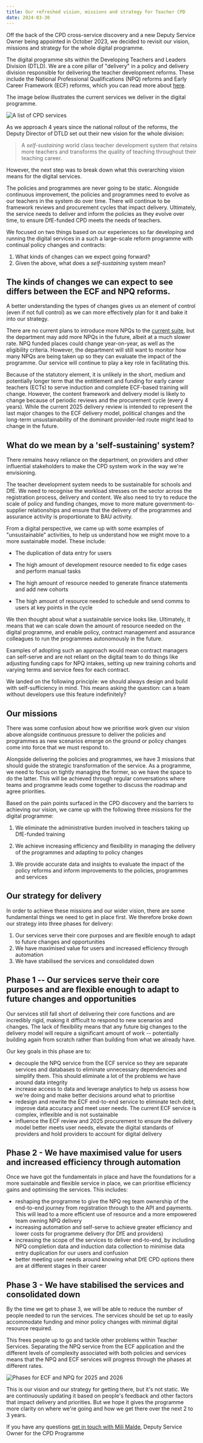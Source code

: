 ```yaml
---
title: Our refreshed vision, missions and strategy for Teacher CPD
date: 2024-03-30
---
```


Off the back of the CPD cross-service discovery and a new Deputy Service Owner being appointed in October 2023, we decided to revisit our vision, missions and strategy for the whole digital programme.

The digital programme sits within the Developing Teachers and Leaders Division (DTLD). We are a core pillar of "delivery" in a policy and delivery division responsible for delivering the teacher development reforms. These include the National Professional Qualifications (NPQ) reforms and Early Career Framework (ECF) reforms, which you can read more about [here](https://assets.publishing.service.gov.uk/media/62850bddd3bf7f1f433ae149/Delivering_world_class_teacher_development_policy_paper.pdf).

The image below illustrates the current services we deliver in the digital programme.

![A list of CPD services](/cross-programme/our-refreshed-vision/services.png)

As we approach 4 years since the national rollout of the reforms, the Deputy Director of DTLD set out their new vision for the whole division:

> A *self-sustaining* world class teacher development system that retains more teachers and transforms the quality of teaching throughout their teaching career.

However, the next step was to break down what this overarching vision means for the digital services.

The policies and programmes are never going to be static. Alongside continuous improvement, the policies and programmes need to evolve as our teachers in the system do over time. There will continue to be framework reviews and procurement cycles that impact delivery. Ultimately, the service needs to deliver and inform the policies as they evolve over time, to ensure DfE-funded CPD meets the needs of teachers.

We focused on two things based on our experiences so far developing and running the digital services in a such a large-scale reform programme with continual policy changes and contracts:

1.  What kinds of changes can we expect going forward?
2.  Given the above, what does a *self-sustaining* system mean?

## The kinds of changes we can expect to see differs between the ECF and NPQ reforms.

A better understanding the types of changes gives us an element of control (even if not full control) as we can more effectively plan for it and bake it into our strategy.

There are no current plans to introduce more NPQs to the [current suite](https://www.gov.uk/guidance/national-professional-qualification-npq-courses), but the department may add more NPQs in the future, albeit at a much slower rate. NPQ funded places could change year-on-year, as well as the eligibility criteria. However, the department will still want to monitor how many NPQs are being taken up so they can evaluate the impact of the programme. Our service will continue to play a key role in facilitating this.

Because of the statutory element, it is unlikely in the short, medium and potentially longer term that the entitlement and funding for early career teachers (ECTs) to serve induction and complete ECF-based training will change. However, the content framework and delivery model is likely to change because of periodic reviews and the procurement cycle (every 4 years). While the current 2025 delivery review is intended to represent the last major changes to the ECF delivery model, political changes and the long-term unsustainability of the dominant provider-led route might lead to change in the future.

## What do we mean by a 'self-sustaining' system?

There remains heavy reliance on the department, on providers and other influential stakeholders to make the CPD system work in the way we're envisioning.

The teacher development system needs to be sustainable for schools and DfE. We need to recognise the workload stresses on the sector across the registration process, delivery and content. We also need to try to reduce the scale of policy and funding changes, move to more mature government-to-supplier relationships and ensure that the delivery of the programmes and assurance activity is proportionate to BAU activity.

From a digital perspective, we came up with some examples of "unsustainable" activities, to help us understand how we might move to a more sustainable model. These include:

- The duplication of data entry for users

- The high amount of development resource needed to fix edge cases and perform manual tasks

- The high amount of resource needed to generate finance statements and add new cohorts

- The high amount of resource needed to schedule and send comms to users at key points in the cycle

We then thought about what a sustainable service looks like. Ultimately, it means that we can scale down the amount of resource needed on the digital programme, and enable policy, contract management and assurance colleagues to run the programmes autonomously in the future.

Examples of adopting such an approach would mean contract managers can self-serve and are not reliant on the digital team to do things like adjusting funding caps for NPQ intakes, setting up new training cohorts and varying terms and service fees for each contract.

We landed on the following principle: we should always design and build with self-sufficiency in mind. This means asking the question: can a team without developers use this feature indefinitely?

## Our missions

There was some confusion about how we prioritise work given our vision above alongside continuous pressure to deliver the policies and programmes as new scenarios emerge on the ground or policy changes come into force that we must respond to.

Alongside delivering the policies and programmes, we have 3 missions that should guide the strategic transformation of the service. As a programme, we need to focus on tightly managing the former, so we have the space to do the latter. This will be achieved through regular conversations where teams and programme leads come together to discuss the roadmap and agree priorities.

Based on the pain points surfaced in the CPD discovery and the barriers to achieving our vision, we came up with the following three missions for the digital programme:

1. We eliminate the administrative burden involved in teachers taking up DfE-funded training

2. We achieve increasing efficiency and flexibility in managing the delivery of the programmes and adapting to policy changes

3. We provide accurate data and insights to evaluate the impact of the policy reforms and inform improvements to the policies, programmes and services

## Our strategy for delivery

In order to achieve these missions and our wider vision, there are some fundamental things we need to get in place first. We therefore broke down our strategy into three phases for delivery:

1. Our services serve their core purposes and are flexible enough to adapt to future changes and opportunities
2. We have maximised value for users and increased efficiency through automation
3. We have stabilised the services and consolidated down

## Phase 1 -- Our services serve their core purposes and are flexible enough to adapt to future changes and opportunities

Our services still fall short of delivering their core functions and are incredibly rigid, making it difficult to respond to new scenarios and changes. The lack of flexibility means that any future big changes to the delivery model will require a significant amount of work -- potentially building again from scratch rather than building from what we already have.

Our key goals in this phase are to:

- decouple the NPQ service from the ECF service so they are separate services and databases to eliminate unnecessary dependencies and simplify them. This should eliminate a lot of the problems we have around data integrity
- increase access to data and leverage analytics to help us assess how we're doing and make better decisions around what to prioritise
- redesign and rewrite the ECF end-to-end service to eliminate tech debt, improve data accuracy and meet user needs. The current ECF service is complex, inflexible and is not sustainable
- influence the ECF review and 2025 procurement to ensure the delivery model better meets user needs, elevate the digital standards of providers and hold providers to account for digital delivery

## Phase 2 - We have maximised value for users and increased efficiency through automation

Once we have got the fundamentals in place and have the foundations for
a more sustainable and flexible service in place, we can prioritise
efficiency gains and optimising the services. This includes:

- reshaping the programme to give the NPQ reg team ownership of the end-to-end journey from registration through to the API and payments. This will lead to a more efficient use of resource and a more empowered team owning NPQ delivery
- increasing automation and self-serve to achieve greater efficiency and lower costs for programme delivery (for DfE and providers)
- increasing the scope of the services to deliver end-to-end, by including NPQ completion data and induction data collection to minimise data entry duplication for our users and confusion
- better meeting user needs around knowing what DfE CPD options there are at different stages in their career

## Phase 3 - We have stabilised the services and consolidated down

By the time we get to phase 3, we will be able to reduce the number of people needed to run the services. The services should be set up to easily accommodate funding and minor policy changes with minimal digital resource required.

This frees people up to go and tackle other problems within Teacher Services. Separating the NPQ service from the ECF application and the different levels of complexity associated with both policies and services means that the NPQ and ECF services will progress through the phases at different rates.

![Phases for ECF and NPQ for 2025 and 2026](/cross-programme/our-refreshed-vision/phases.png)

This is our vision and our strategy for getting there, but it's not static. We are continuously updating it based on people's feedback and other factors that impact delivery and priorities. But we hope it gives the programme more clarity on where we're going and how we get there over the next 2 to 3 years.

If you have any questions [get in touch with Mili Malde](mailto:mili.malde@education.gov.uk), Deputy Service Owner for the CPD Programme
